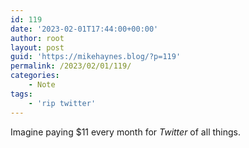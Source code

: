 ```yaml
---
id: 119
date: '2023-02-01T17:44:00+00:00'
author: root
layout: post
guid: 'https://mikehaynes.blog/?p=119'
permalink: /2023/02/01/119/
categories:
    - Note
tags:
    - 'rip twitter'
---
```


Imagine paying $11 every month for *Twitter* of all things.